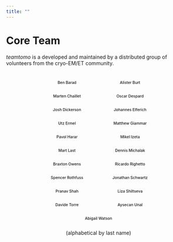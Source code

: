 ```yaml
---
title: ""
---
```

# Core Team

*teamtomo* is a developed and maintained by a distributed group of volunteers from 
the cryo-EM/ET community.

<div class="team-grid" id="teamGrid">
  <div class="team-member">
    <h3>Ben Barad</h3>
  </div>
  <div class="team-member">
    <h3>Alister Burt</h3>
  </div>
  <div class="team-member">
    <h3>Marten Chaillet</h3>
  </div>
  <div class="team-member">
    <h3>Oscar Despard</h3>
  </div>
  <div class="team-member">
    <h3>Josh Dickerson</h3>
  </div>
  <div class="team-member">
    <h3>Johannes Elferich</h3>
  </div>
  <div class="team-member">
    <h3>Utz Ermel</h3>
  </div>
  <div class="team-member">
    <h3>Matthew Giammar</h3>
  </div>
  <div class="team-member">
    <h3>Pavol Harar</h3>
  </div>
  <div class="team-member">
    <h3>Mikel Izeta</h3>
  </div>
  <div class="team-member">
    <h3>Mart Last</h3>
  </div>
  <div class="team-member">
    <h3>Dennis Michalak</h3>
  </div>
  <div class="team-member">
    <h3>Braxton Owens</h3>
  </div>
  <div class="team-member">
    <h3>Ricardo Righetto</h3>
  </div>
  <div class="team-member">
    <h3>Spencer Rothfuss</h3>
  </div>
  <div class="team-member">
    <h3>Jonathan Schwartz</h3>
  </div>
  <div class="team-member">
    <h3>Pranav Shah</h3>
  </div>
  <div class="team-member">
    <h3>Liza Shiltseva</h3>
  </div>
  <div class="team-member">
    <h3>Davide Torre</h3>
  </div>
  <div class="team-member">
    <h3>Aysecan Unal</h3>
  </div>
  <div class="team-member">
    <h3>Abigail Watson</h3>
  </div>
</div>
<div align="center">
(alphabetical by last name)
</div>

<style>
.team-grid {
  display: flex;
  flex-wrap: wrap;
  gap: 0.5rem;
  padding: 1rem 0;
  justify-content: center;
}

.team-member {
  flex: 0 0 140px; /* Fixed width to fit longest name */
  background: var(--md-code-bg-color);
  border-radius: 6px;
  padding: 0.5rem 0.75rem;
  text-align: center;
  transition: transform 0.2s, box-shadow 0.2s;
  white-space: nowrap;
  overflow: hidden;
  text-overflow: ellipsis;
}

.team-member:hover {
  transform: translateY(-2px);
  box-shadow: 0 4px 8px rgba(0,0,0,0.1);
}

.team-member h3 {
  margin: 0;
  font-size: 0.65rem;
  color: var(--md-primary-fg-color);
  font-weight: 500;
}

/* Dynamic width classes */
.team-member.cols-3 { flex: 0 1 calc(33.333% - 0.333rem); max-width: 200px; }
.team-member.cols-4 { flex: 0 1 calc(25% - 0.375rem); max-width: 180px; }
.team-member.cols-5 { flex: 0 1 calc(20% - 0.4rem); max-width: 160px; }
.team-member.cols-6 { flex: 0 1 calc(16.666% - 0.417rem); max-width: 140px; }
.team-member.cols-7 { flex: 0 1 calc(14.285% - 0.429rem); max-width: 130px; }

@media (max-width: 768px) {
  .team-member {
    flex: 1 1 calc(50% - 0.25rem);
    max-width: none;
  }
}

@media (max-width: 480px) {
  .team-member {
    flex: 1 1 100%;
    max-width: none;
  }
}
</style>

<script>
function distributeTeamMembers() {
  const grid = document.getElementById('teamGrid');
  if (!grid) return;
  
  const members = Array.from(grid.querySelectorAll('.team-member'));
  const totalMembers = members.length;
  
  // Calculate container width
  const containerWidth = grid.offsetWidth;
  const minItemWidth = 140; // Minimum width to fit longest names
  const gap = 8; // 0.5rem gap
  
  // Calculate maximum possible columns
  const maxCols = Math.floor((containerWidth + gap) / (minItemWidth + gap));
  
  // Find optimal column count that distributes members evenly
  let bestCols = maxCols;
  let minDifference = totalMembers;
  
  for (let cols = Math.min(maxCols, 7); cols >= 3; cols--) {
    const rows = Math.ceil(totalMembers / cols);
    const lastRowItems = totalMembers % cols || cols;
    const difference = cols - lastRowItems;
    
    // Prefer layouts where the last row has at least cols-2 items
    if (lastRowItems >= cols - 2 && difference < minDifference) {
      minDifference = difference;
      bestCols = cols;
    }
  }
  
  // Apply the column class to all members
  members.forEach(member => {
    // Remove any existing cols classes
    member.className = member.className.replace(/\bcols-\d+\b/g, '');
    member.classList.add(`cols-${bestCols}`);
  });
}

// Run on load and resize
if (typeof window !== 'undefined') {
  window.addEventListener('load', distributeTeamMembers);
  window.addEventListener('resize', () => {
    clearTimeout(window.resizeTimer);
    window.resizeTimer = setTimeout(distributeTeamMembers, 250);
  });
  
  // Run immediately if DOM is already loaded
  if (document.readyState === 'complete' || document.readyState === 'interactive') {
    setTimeout(distributeTeamMembers, 0);
  }
}
</script>

